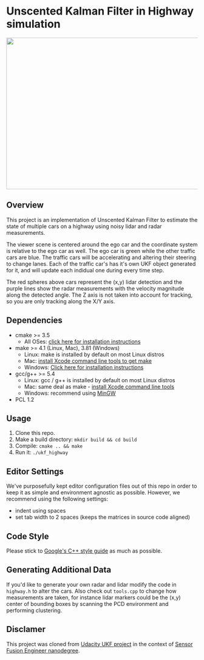 # Unscented Kalman Filter in Highway simulation


<img src="media/ukf_highway_tracked.gif" width="700" height="400" />

## Overview
This project is an implementation of Unscented Kalman Filter to estimate the state of multiple cars on a highway using noisy lidar and radar measurements. 

The viewer scene is centered around the ego car and the coordinate system is relative to the ego car as well. The ego car is green while the  other traffic cars are blue. The traffic cars will be accelerating and altering their steering to change lanes. Each of the traffic car's has it's own UKF object generated for it, and will update each indidual one during every time step. 

The red spheres above cars represent the (x,y) lidar detection and the purple lines show the radar measurements with the velocity magnitude along the detected angle. The Z axis is not taken into account for tracking, so you are only tracking along the X/Y axis.


## Dependencies
* cmake >= 3.5
  * All OSes: [click here for installation instructions](https://cmake.org/install/)
* make >= 4.1 (Linux, Mac), 3.81 (Windows)
  * Linux: make is installed by default on most Linux distros
  * Mac: [install Xcode command line tools to get make](https://developer.apple.com/xcode/features/)
  * Windows: [Click here for installation instructions](http://gnuwin32.sourceforge.net/packages/make.htm)
* gcc/g++ >= 5.4
  * Linux: gcc / g++ is installed by default on most Linux distros
  * Mac: same deal as make - [install Xcode command line tools](https://developer.apple.com/xcode/features/)
  * Windows: recommend using [MinGW](http://www.mingw.org/)
 * PCL 1.2

## Usage

1. Clone this repo.
2. Make a build directory: `mkdir build && cd build`
3. Compile: `cmake .. && make`
4. Run it: `./ukf_highway`

## Editor Settings

We've purposefully kept editor configuration files out of this repo in order to
keep it as simple and environment agnostic as possible. However, we recommend
using the following settings:

* indent using spaces
* set tab width to 2 spaces (keeps the matrices in source code aligned)

## Code Style

Please stick to [Google's C++ style guide](https://google.github.io/styleguide/cppguide.html) as much as possible.

## Generating Additional Data

If you'd like to generate your own radar and lidar modify the code in `highway.h` to alter the cars. Also check out `tools.cpp` to change how measurements are taken, for instance lidar markers could be the (x,y) center of bounding boxes by scanning the PCD environment and performing clustering. 


## Disclamer
This project was cloned from [Udacity UKF project](https://github.com/udacity/SFND_Unscented_Kalman_Filter) in the context of [Sensor Fusion Engineer nanodegree](https://www.udacity.com/course/sensor-fusion-engineer-nanodegree--nd313).

